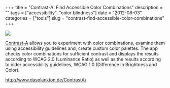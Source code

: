 +++
title = "Contrast-A: Find Accessible Color Combinations"
description = ""
tags = ["accessibility", "color blindness"]
date = "2012-08-03"
categories = ["tools"]
slug = "contrast-find-accessible-color-combinations"
+++


<div class="tool-screenshot mb1"><a href="http://www.dasplankton.de/ContrastA/"><img id="bluga-thumbnail-2750" class="bluga-thumbnail custom" src="//media.konigi.com/bluga/
wt5230417827442_custom.jpg"/></a></div><p><a href="http://www.dasplankton.de/ContrastA/">Contrast-A</a> allows you to experiment with color combinations, examine them using accessibility guidelines and, create custom color palettes. The app checks color combinations for sufficient contrast and displays the results according to WCAG 2.0 (Luminance Ratio) as well as the results according to older accessibility guidelines, WCAG 1.0 (Difference in Brightness and Color).</p>

  
<p><a href="http://www.dasplankton.de/ContrastA/">http://www.dasplankton.de/ContrastA/</a></p>
      
